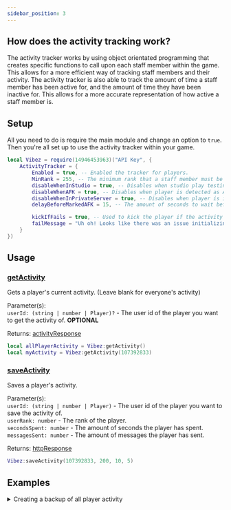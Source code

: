 ```yaml
---
sidebar_position: 3
---
```


## How does the activity tracking work?
The activity tracker works by using object orientated programming that creates specific functions to call upon each staff member within the game. This allows for a more efficient way of tracking staff members and their activity. The activity tracker is also able to track the amount of time a staff member has been active for, and the amount of time they have been inactive for. This allows for a more accurate representation of how active a staff member is.

## Setup
All you need to do is require the main module and change an option to `true`. Then you're all set up to use the activity tracker within your game.

```lua
local Vibez = require(14946453963)("API Key", {
    ActivityTracker = {
        Enabled = true, -- Enabled the tracker for players.
        MinRank = 255, -- The minimum rank that a staff member must be to be tracked.
        disableWhenInStudio = true, -- Disables when studio play testing.
        disableWhenAFK = true, -- Disables when player is detected as AFK.
        disableWhenInPrivateServer = true, -- Disables when player is in a private server.
        delayBeforeMarkedAFK = 15, -- The amount of seconds to wait before the player is marked AFK.

        kickIfFails = true, -- Used to kick the player if the activity tracker fails to initialize, below is the message for this occurrence.
        failMessage = "Uh oh! Looks like there was an issue initializing the activity tracker for you. Please try again later!",
    }
})
```

## Usage
### [getActivity](/Vibez/api/Vibez#getActivity)
Gets a player's current activity. (Leave blank for everyone's activity)

Parameter(s): <br />
``userId: (string | number | Player)?`` - The user id of the player you want to get the activity of. **OPTIONAL**<br />

Returns: [activityResponse](/Vibez/api/Vibez#activityResponse)

```lua
local allPlayerActivity = Vibez:getActivity()
local myActivity = Vibez:getActivity(107392833)
```

### [saveActivity](/Vibez/api/Vibez#saveActivity)
Saves a player's activity.

Parameter(s): <br />
``userId: (string | number | Player)`` - The user id of the player you want to save the activity of. <br />
``userRank: number`` - The rank of the player.<br />
``secondsSpent: number`` - The amount of seconds the player has spent. <br />
``messagesSent: number`` - The amount of messages the player has sent. <br />

Returns: [httpResponse](/Vibez/api/Vibez#httpResponse)

```lua
Vibez:saveActivity(107392833, 200, 10, 5)
```

## Examples

<details>
<summary>Creating a backup of all player activity</summary>
<br />

```lua "ServerScriptService/ActivityBackup.lua"
--// Services \\--
local DataStoreService = game:GetService("DataStoreService")

--// Variables \\--
local Vibez = require(14946453963)("API Key")
local backupDataStore = DataStoreService:GetDataStore("PlayerActivity")

--// Functions \\--
local function onGameShutdown()
    local allActivity = Vibez:getActivity() -- Leaving this blank will invoke all player's activity.
    pcall(backupDataStore.SetAsync, backupDataStore, "Backup", allActivity)
end

--// Connections \\--
game:BindToClose(onGameShutdown)
```

</details>